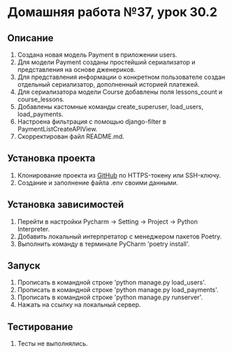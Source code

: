 # Домашняя работа №37, урок 30.2

## Описание
1. Создана новая модель Payment в приложении users.
2. Для модели Payment созданы простейший сериализатор и представления на основе дженериков.
3. Для представления информации о конкретном пользователе создан отдельный сериализатор, дополненный историей платежей.
4. Для сериализатора модели Course добавлены поля lessons_count и course_lessons.
5. Добавлены кастомные команды create_superuser, load_users, load_payments.
6. Настроена фильтрация с помощью django-filter в PaymentListCreateAPIView.
7. Скорректирован файл README.md.

## Установка проекта
1. Клонирование проекта из [GitHub](https://github.com/yolarus/homework_30_2) по HTTPS-токену или SSH-ключу.
2. Создание и заполнение файла .env своими данными.

## Установка зависимостей
1. Перейти в настройки Pycharm -> Setting -> Project -> Python Interpreter.
2. Добавить локальный интерпретатор с менеджером пакетов Poetry.
3. Выполнить команду в терминале PyCharm 'poetry install'.

## Запуск
1. Прописать в командной строке 'python manage.py load_users'.
2. Прописать в командной строке 'python manage.py load_payments'. 
3. Прописать в командной строке 'python manage.py runserver'. 
4. Нажать на ссылку на локальный сервер.

## Тестирование
1. Тесты не выполнялись.